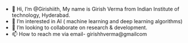 - 👋 Hi, I’m @Girishiith,
     My name is Girish Verma from Indian Institute of technology, Hyderabad.
- 👀 I’m interested in AI ( machine learning and deep learning algorithms)
- 💞️ I’m looking to collaborate on research & development.
- 📫 How to reach me via email- girishhverma@gmailcom

<!---
Girishiith/Girishiith is a ✨ special ✨ repository because its `README.md` (this file) appears on your GitHub profile.
You can click the Preview link to take a look at your changes.
--->
